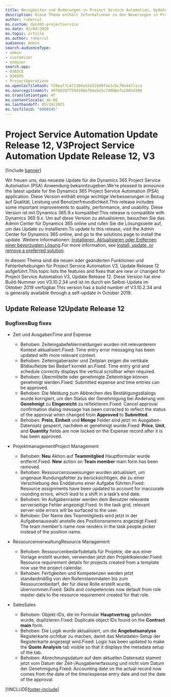 ```yaml
---
title: Neuigkeiten und Änderungen in Project Service Automation, Update Release 12, V3
description: Diese Thema enthält Informationen zu den Neuerungen in Project Service Automation Release 12, V3.
author: ruhercul
ms.custom: dyn365-projectservice
ms.date: 02/04/2020
ms.topic: article
ms.author: ruhercul
audience: Admin
search.audienceType:
- admin
- customizer
- enduser
search.app:
- D365CE
- D365PS
- ProjectOperations
ms.openlocfilehash: f29eaf7c471104ad3e319d8f4e1cbc70e44fc1ca
ms.sourcegitcommit: 40f68387f594180af64a5e5c748b6efa188bd300
ms.translationtype: HT
ms.contentlocale: de-DE
ms.lasthandoff: 05/10/2021
ms.locfileid: "6000345"
---
```

# <a name="project-service-automation-update-release-12-v3"></a><span data-ttu-id="d99b6-103">Project Service Automation Update Release 12, V3</span><span class="sxs-lookup"><span data-stu-id="d99b6-103">Project Service Automation Update Release 12, V3</span></span>

[!include [banner](../includes/psa-now-project-operations.md)]

<span data-ttu-id="d99b6-104">Wir freuen uns, das neueste Update für die Dynamics 365 Project Service Automation (PSA) Anwendung bekanntzugeben.</span><span class="sxs-lookup"><span data-stu-id="d99b6-104">We’re pleased to announce the latest update for the Dynamics 365 Project Service Automation (PSA) application.</span></span> <span data-ttu-id="d99b6-105">Diese Version enthält einige wichtige Verbesserungen in Bezug auf Qualität, Leistung und Benutzerfreundlichkeit.</span><span class="sxs-lookup"><span data-stu-id="d99b6-105">This release includes some important improvements to quality, performance, and usability.</span></span> <span data-ttu-id="d99b6-106">Diese Version ist mit Dynamics 365 9.x kompatibel.</span><span class="sxs-lookup"><span data-stu-id="d99b6-106">This release is compatible with Dynamics 365 9.x.</span></span> <span data-ttu-id="d99b6-107">Um auf diese Version zu aktualisieren, besuchen Sie das Admin Center für Dynamics 365 online und rufen Sie die Lösungsseite auf, um das Update zu installieren.</span><span class="sxs-lookup"><span data-stu-id="d99b6-107">To update to this release, visit the Admin Center for Dynamics 365 online, and go to the solutions page to install the update.</span></span> <span data-ttu-id="d99b6-108">Weitere Informationen: [Installieren, Aktualisieren oder Entfernen einer bevorzugten Lösung](/power-platform/admin/install-remove-preferred-solution).</span><span class="sxs-lookup"><span data-stu-id="d99b6-108">For more information, see [Install, update, or remove a preferred solution](/power-platform/admin/install-remove-preferred-solution).</span></span>

<span data-ttu-id="d99b6-109">In diesem Thema sind die neuen oder geänderten Funktionen und Fehlerbehebungen für Project Service Automation V3, Update Release 12 aufgeführt.</span><span class="sxs-lookup"><span data-stu-id="d99b6-109">This topic lists the features and fixes that are new or changed for Project Service Automation V3, Update Release 12.</span></span> <span data-ttu-id="d99b6-110">Diese Version hat eine Build-Nummer von V3.10.2.34 und ist im durch ein Selbst-Update im Oktober 2019 verfügbar.</span><span class="sxs-lookup"><span data-stu-id="d99b6-110">This version has a build number of V3.10.2.34 and is generally available through a self-update in October 2019.</span></span>

## <a name="update-release-12"></a><span data-ttu-id="d99b6-111">Update Release 12</span><span class="sxs-lookup"><span data-stu-id="d99b6-111">Update Release 12</span></span>

### <a name="bug-fixes"></a><span data-ttu-id="d99b6-112">Bugfixes</span><span class="sxs-lookup"><span data-stu-id="d99b6-112">Bug fixes</span></span>

- <span data-ttu-id="d99b6-113">Zeit und Ausgaben</span><span class="sxs-lookup"><span data-stu-id="d99b6-113">Time and Expense</span></span>

    - <span data-ttu-id="d99b6-114">Behoben: Zeiteingabefehlermeldungen wurden mit relevanterem Kontext aktualisiert.</span><span class="sxs-lookup"><span data-stu-id="d99b6-114">Fixed: Time entry error messaging has been updated with more relevant context.</span></span>
    - <span data-ttu-id="d99b6-115">Behoben: Zeiteingaberaster und Zeitplan zeigen die vertikale Bildlaufleiste bei Bedarf korrekt an.</span><span class="sxs-lookup"><span data-stu-id="d99b6-115">Fixed: Time entry grid and schedule correctly displays the vertical scrollbar when required.</span></span>
    - <span data-ttu-id="d99b6-116">Behoben: Übermittelte oder genehmigte Zeiteinträge können genehmigt werden.</span><span class="sxs-lookup"><span data-stu-id="d99b6-116">Fixed: Submitted expense and time entries can be approved.</span></span>
    - <span data-ttu-id="d99b6-117">Behoben: Die Meldung zum Abbrechen des Bestätigungsdialogs wurde korrigiert, um den Status der Genehmigung bei Änderung von **Genehmigt** zu **Eingereicht** zu reflektieren.</span><span class="sxs-lookup"><span data-stu-id="d99b6-117">Fixed: Cancel approval confirmation dialog message has been corrected to reflect the status of the approval when changed from **Approved** to **Submitted**.</span></span>
    - <span data-ttu-id="d99b6-118">Behoben: **Preis**, **Einheit** und **Menge** Felder sind jetzt im Ausgaben-Datensatz gesperrt, nachdem er genehmigt wurde.</span><span class="sxs-lookup"><span data-stu-id="d99b6-118">Fixed: **Price**, **Unit**, and **Quantity** fields are now locked on the Expense record after it is has been approved.</span></span>

- <span data-ttu-id="d99b6-119">Projektmanagement</span><span class="sxs-lookup"><span data-stu-id="d99b6-119">Project Management</span></span>

    - <span data-ttu-id="d99b6-120">Behoben: **Neu** Aktion auf **Teammitglied** Hauptformular wurde entfernt.</span><span class="sxs-lookup"><span data-stu-id="d99b6-120">Fixed: **New** action on **Team member** main form has been removed.</span></span>
    - <span data-ttu-id="d99b6-121">Behoben: Ressourcenzuweisungen wurden aktualisiert, um ungenaue Rundungsfehler zu berücksichtigen, die zu einer Verschiebung des Enddatums einer Aufgabe führten.</span><span class="sxs-lookup"><span data-stu-id="d99b6-121">Fixed: Resource assignments have been updated to account for inaccurate rounding errors, which lead to a shift in a task’s end date.</span></span>
    - <span data-ttu-id="d99b6-122">Behoben: Im Aufgabenraster werden dem Benutzer relevante serverseitige Fehler angezeigt.</span><span class="sxs-lookup"><span data-stu-id="d99b6-122">Fixed: In the task grid, relevant server-side errors will be surfaced to the user.</span></span>
    - <span data-ttu-id="d99b6-123">Behoben: Der Name des Teammitglieds wird jetzt in der Aufgabenauswahl anstelle des Positionsnamens angezeigt.</span><span class="sxs-lookup"><span data-stu-id="d99b6-123">Fixed: The team member’s name now renders in the task people picker instead of the position name.</span></span>

- <span data-ttu-id="d99b6-124">Ressourcenverwaltung</span><span class="sxs-lookup"><span data-stu-id="d99b6-124">Resource Management</span></span>

    - <span data-ttu-id="d99b6-125">Behoben: Ressourcenbedarfsdetails für Projekte, die aus einer Vorlage erstellt wurden, verwenden jetzt den Projektkalender.</span><span class="sxs-lookup"><span data-stu-id="d99b6-125">Fixed: Resource requirement details for projects created from a template now use the project calendar.</span></span>
    - <span data-ttu-id="d99b6-126">Behoben: Fertigkeiten und Kompetenzen werden jetzt standardmäßig von den Rollenstammdaten bis zum Ressourcenbedarf, der für diese Rolle erstellt wurde, übernommen.</span><span class="sxs-lookup"><span data-stu-id="d99b6-126">Fixed: Skills and competencies now default from role master data to the resource requirement created for that role.</span></span>

- <span data-ttu-id="d99b6-127">Sales</span><span class="sxs-lookup"><span data-stu-id="d99b6-127">Sales</span></span>

    - <span data-ttu-id="d99b6-128">Behoben: Objekt-IDs, die im Formular **Hauptvertrag** gefunden wurde, duplizieren.</span><span class="sxs-lookup"><span data-stu-id="d99b6-128">Fixed: Duplicate object IDs found on the **Contract main** form.</span></span>
    - <span data-ttu-id="d99b6-129">Behoben: Die Logik wurde aktualisiert, um die **Angebotsanalyse** Registerkarte sichtbar zu machen, damit das Metadaten-Setup der Registerkarte angezeigt wird.</span><span class="sxs-lookup"><span data-stu-id="d99b6-129">Fixed: Logic has been updated to make the **Quote Analysis** tab visible so that it displays the metadata setup of the tab.</span></span>
    - <span data-ttu-id="d99b6-130">Behoben: Abrechnungsdatum auf dem aktuellen Datensatz stammt jetzt vom Datum der Zeit-/Ausgabenerfassung und nicht vom Datum der Genehmigung.</span><span class="sxs-lookup"><span data-stu-id="d99b6-130">Fixed: Accounting date on the actual record now comes from the date of the time/expense entry date and not the date of the approval.</span></span>


[!INCLUDE[footer-include](../includes/footer-banner.md)]